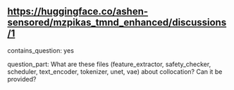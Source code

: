 ## https://huggingface.co/ashen-sensored/mzpikas_tmnd_enhanced/discussions/1

contains_question: yes

question_part: What are these files (feature_extractor, safety_checker, scheduler, text_encoder, tokenizer, unet, vae) about collocation? Can it be provided?